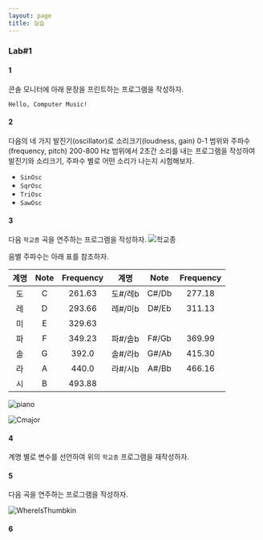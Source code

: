 ```yaml
---
layout: page
title: 실습
---
```


### Lab#1

#### 1 
콘솔 모니터에 아래 문장을 프린트하는 프로그램을 작성하자.
```
Hello, Computer Music!
```

#### 2 
다음의 네 가지 발진기(oscillator)로 소리크기(loudness, gain) 0-1 범위와 주파수(frequency, pitch) 200-800 Hz 범위에서 2초간 소리를 내는 프로그램을 작성하여 발진기와 소리크기, 주파수 별로 어떤 소리가 나는지 시험해보자.
- `SinOsc`
- `SqrOsc`
- `TriOsc`
- `SawOsc`

#### 3
다음 `학교종` 곡을 연주하는 프로그램을 작성하자.
![학교종](https://i.imgur.com/FcCZKh0.png)

음별 주파수는 아래 표를 참조하자.

| 계명 | Note | Frequency | 계명 | Note | Frequency |
|:----:|:----:|:---------:|:----:|:----:|:---------:|
|  도  |  C   |  261.63   | 도#/레b  |  C#/Db  |  277.18   |
|  레  |  D   |  293.66   | 레#/미b |  D#/Eb  |  311.13   |
|  미  |  E   |  329.63   |      |      |           |
|  파  |  F   |  349.23   | 파#/솔b  |  F#/Gb  |  369.99   |
|  솔  |  G   |   392.0   | 솔#/라b  |  G#/Ab  |  415.30   |
|  라  |  A   |   440.0   | 라#/시b  |  A#/Bb  |  466.16   |
|  시  |  B   |  493.88   |      |      |           |

![piano](https://i.imgur.com/wQ5z43X.png)

![Cmajor](https://i.imgur.com/hFYouk4.png)

#### 4

계명 별로 변수를 선언하여 위의 `학교종` 프로그램을 재작성하자.

#### 5

다음 곡을 연주하는 프로그램을 작성하자.

![WhereIsThumbkin](https://i.imgur.com/74f4Bif.png)

#### 6



